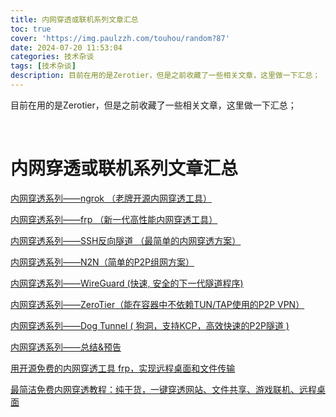 ```yaml
---
title: 内网穿透或联机系列文章汇总
toc: true
cover: 'https://img.paulzzh.com/touhou/random?87'
date: 2024-07-20 11:53:04
categories: 技术杂谈
tags: [技术杂谈]
description: 目前在用的是Zerotier，但是之前收藏了一些相关文章，这里做一下汇总；
---
```


目前在用的是Zerotier，但是之前收藏了一些相关文章，这里做一下汇总；

<br/>

<!--more-->

# **内网穿透或联机系列文章汇总**

[内网穿透系列——ngrok （老牌开源内网穿透工具）](http://www.senra.me/nat-traversal-series-selfhosted-ngrok-a-well-known-solution/)

[内网穿透系列——frp （新一代高性能内网穿透工具）](http://www.senra.me/nat-traversal-series-frp-next-generation-high-performance-ngrok-alternative/)

[内网穿透系列——SSH反向隧道 （最简单的内网穿透方案）](http://www.senra.me/nat-traversal-series-ssh-reverse-tunnel-the-easies-solution/)

[内网穿透系列——N2N（简单的P2P组网方案）](http://www.senra.me/nat-traversal-series-n2n-a-easy-p2p-vpn-solution/)

[内网穿透系列——WireGuard (快速, 安全的下一代隧道程序)](http://www.senra.me/nat-traversal-series-wireguard-fast-secure-kernelspace-network-tunnel/)

[内网穿透系列——ZeroTier（能在容器中不依赖TUN/TAP使用的P2P VPN）](http://www.senra.me/nat-traversal-series-zerotier-p2p-vpn-can-be-used-in-container-without-tuntap/)

[内网穿透系列——Dog Tunnel ( 狗洞，支持KCP，高效快速的P2P隧道 )](http://www.senra.me/nat-traversal-series-dogtunnel-efficient-p2p-and-cs-tunnel-support-kcp/)

[内网穿透系列——总结&预告](http://www.senra.me/nat-traversal-series-summary/)

[用开源免费的内网穿透工具 frp，实现远程桌面和文件传输](https://sspai.com/post/60852)

[最简洁免费内网穿透教程：纯干货，一键穿透网站、文件共享、游戏联机、远程桌面](https://www.appinn.com/wangyunchuan/)

<br/>
